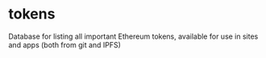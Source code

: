 # tokens
Database for listing all important Ethereum tokens, available for use in sites and apps (both from git and IPFS)
